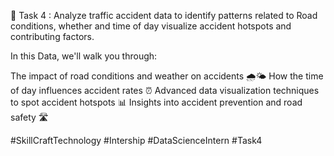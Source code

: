 🚀 Task 4 : Analyze traffic accident data to identify patterns related to Road conditions, whether and time of day visualize accident hotspots and contributing factors.

In this Data, we'll walk you through:

The impact of road conditions and weather on accidents 🌧️🌤️
How the time of day influences accident rates ⏰
Advanced data visualization techniques to spot accident hotspots 📊
Insights into accident prevention and road safety 🛣️

#SkillCraftTechnology
#Intership
#DataScienceIntern
#Task4
